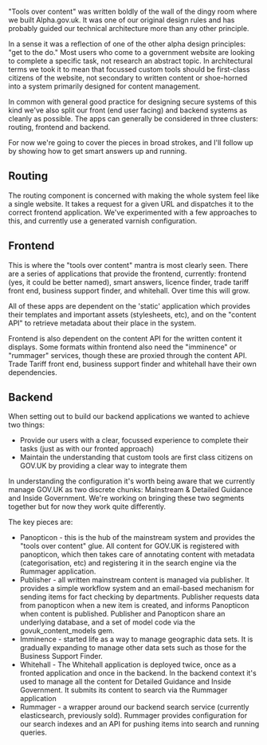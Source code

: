 "Tools over content" was written boldly of the wall of the dingy room where we built Alpha.gov.uk. It was one of our original design rules and has probably guided our technical architecture more than any other principle.

In a sense it was a reflection of one of the other alpha design principles: "get to the do." Most users who come to a government website are looking to complete a specific task, not research an abstract topic. In architectural terms we took it to mean that focussed custom tools should be first-class citizens of the website, not secondary to written content or shoe-horned into a system primarily designed for content management.

In common with general good practice for designing secure systems of this kind we've also split our front (end user facing) and backend systems as cleanly as possible. The apps can generally be considered in three clusters: routing, frontend and backend.

For now we're going to cover the pieces in broad strokes, and I'll follow up by showing how to get smart answers up and running.

## Routing

The routing component is concerned with making the whole system feel like a single website. It takes a request for a given URL and dispatches it to the correct frontend application. We've experimented with a few approaches to this, and currently use a generated varnish configuration.

## Frontend

This is where the "tools over content" mantra is most clearly seen. There are a series of applications that provide the frontend, currently: frontend (yes, it could be better named), smart answers, licence finder, trade tariff front end, business support finder, and whitehall. Over time this will grow.

All of these apps are dependent on the 'static' application which provides their templates and important assets (stylesheets, etc), and on the "content API" to retrieve metadata about their place in the system.

Frontend is also dependent on the content API for the written content it displays. Some formats within frontend also need the "imminence" or "rummager" services, though these are proxied through the content API. Trade Tariff front end, business support finder and whitehall have their own dependencies.

## Backend

When setting out to build our backend applications we wanted to achieve two things:
* Provide our users with a clear, focussed experience to complete their tasks (just as with our fronted approach)
* Maintain the understanding that custom tools are first class citizens on GOV.UK by providing a clear way to integrate them

In understanding the configuration it's worth being aware that we currently manage GOV.UK as two discrete chunks: Mainstream & Detailed Guidance and Inside Government. We're working on bringing these two segments together but for now they work quite differently.

The key pieces are:
* Panopticon - this is the hub of the mainstream system and provides the "tools over content" glue. All content for GOV.UK is registered with panopticon, which then takes care of annotating content with metadata (categorisation, etc) and registering it in the search engine via the Rummager application.
* Publisher - all written mainstream content is managed via publisher. It provides a simple workflow system and an email-based mechanism for sending items for fact checking by departments. Publisher requests data from panopticon when a new item is created, and informs Panopticon when content is published. Publisher and Panopticon share an underlying database, and a set of model code via the govuk_content_models gem.
* Imminence - started life as a way to manage geographic data sets. It is gradually expanding to manage other data sets such as those for the Business Support Finder.
* Whitehall - The Whitehall application is deployed twice, once as a fronted application and once in the backend. In the backend context it's used to manage all the content for Detailed Guidance and Inside Government. It submits its content to search via the Rummager application
* Rummager - a wrapper around our backend search service (currently elasticsearch, previously sold). Rummager provides configuration for our search indexes and an API for pushing items into search and running queries.
